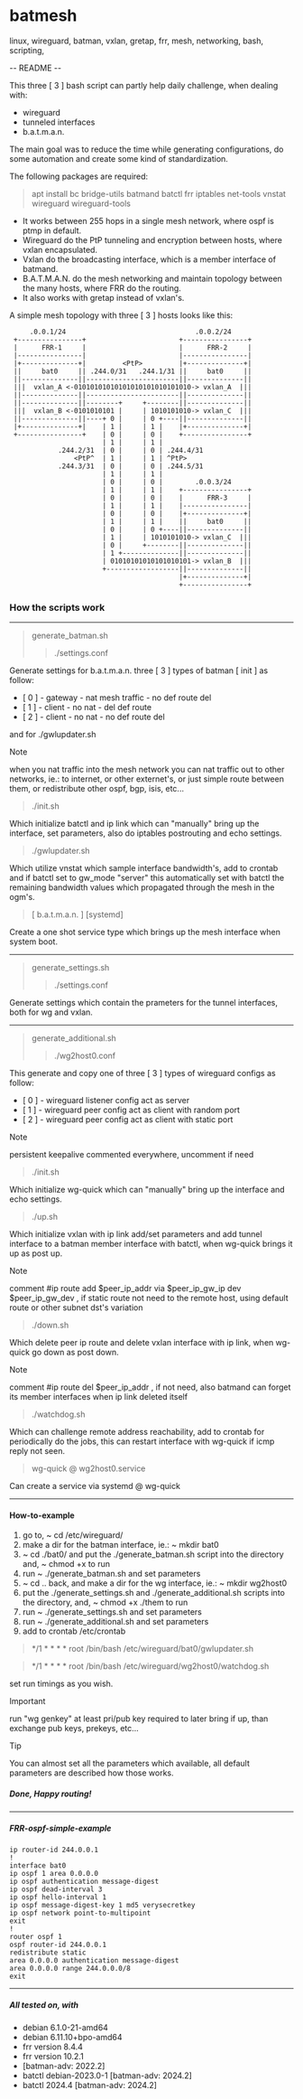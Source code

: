 # batmesh
linux, wireguard, batman, vxlan, gretap, frr, mesh, networking, bash, scripting, 

-- README --

This three [ 3 ] bash script can partly help daily challenge, when dealing with:

- wireguard
- tunneled interfaces
- b.a.t.m.a.n.

The main goal was to reduce the time while generating configurations, do some automation and create some kind of standardization.

The following packages are required:

> apt install bc bridge-utils batmand batctl frr iptables net-tools vnstat wireguard wireguard-tools

- It works between 255 hops in a single mesh network, where ospf is ptmp in default.
- Wireguard do the PtP tunneling and encryption between hosts, where vxlan encapsulated.
- Vxlan do the broadcasting interface, which is a member interface of batmand.
- B.A.T.M.A.N. do the mesh networking and maintain topology between the many hosts, where FRR do the routing.
- It also works with gretap instead of vxlan's.

A simple mesh topology with three [ 3 ] hosts looks like this:

             
         .0.0.1/24                                .0.0.2/24
     +----------------+                       +----------------+
     |      FRR-1     |                       |      FRR-2     |
     |----------------|                       |----------------|
     |+--------------+|         <PtP>         |+--------------+|
     ||     bat0     || .244.0/31   .244.1/31 ||     bat0     ||
     ||--------------||-----------------------||--------------||
     |||  vxlan_A <-01010101010101010101010101010-> vxlan_A  |||                        
     ||--------------||-----------------------||--------------||
     ||--------------||--------+     +--------||--------------||
     |||  vxlan_B <-0101010101 |     | 1010101010-> vxlan_C  ||| 
     ||--------------||----+ 0 |     | 0 +----||--------------||
     |+--------------+|    | 1 |     | 1 |    |+--------------+|
     +----------------+    | 0 |     | 0 |    +----------------+
                           | 1 |     | 1 | 
                .244.2/31  | 0 |     | 0 | .244.4/31
                    <PtP^  | 1 |     | 1 | ^PtP>
                .244.3/31  | 0 |     | 0 | .244.5/31
                           | 1 |     | 1 |
                           | 0 |     | 0 |        .0.0.3/24
                           | 1 |     | 1 |    +----------------+
                           | 0 |     | 0 |    |      FRR-3     |
                           | 1 |     | 1 |    |----------------|
                           | 0 |     | 0 |    |+--------------+|
                           | 1 |     | 1 |    ||     bat0     ||
                           | 0 |     | 0 +----||--------------||
                           | 1 |     | 1010101010-> vxlan_C  |||
                           | 0 |     +--------||--------------||
                           | 1 +--------------||--------------||
                           | 01010101010101010101-> vxlan_B  |||
                           +------------------||--------------||
                                              |+--------------+|
                                              +----------------+

### How the scripts work
---
> generate_batman.sh 
> > ./settings.conf

Generate settings for b.a.t.m.a.n. three [ 3 ] types of batman [ init ] as follow:
- [ 0 ] - gateway - nat mesh traffic - no def route del
- [ 1 ] - client - no nat - del def route
- [ 2 ] - client - no nat - no def route del

and for ./gwlupdater.sh
> [!NOTE]
> when you nat traffic into the mesh network you can nat traffic out to other networks, ie.: to internet, or other externet's, or just simple route between them, or redistribute other ospf, bgp, isis, etc...

> ./init.sh 

Which initialize batctl and ip link which can "manually" bring up the interface, set parameters, also do iptables postrouting and echo settings. 

> ./gwlupdater.sh 

Which utilize vnstat which sample interface bandwidth's, add to crontab and if batctl set to gw_mode "server" this automatically set with batctl the remaining bandwidth values which propagated through the mesh in the ogm's. 

> [ b.a.t.m.a.n. ] [systemd]

Create a one shot service type which brings up the mesh interface when system boot.

---

> generate_settings.sh
>> ./settings.conf

Generate settings which contain the prameters for the tunnel interfaces, both for wg and vxlan.

---

>  generate_additional.sh 
>> ./wg2host0.conf

This generate and copy one of three [ 3 ] types of wireguard configs as follow:
- [ 0 ] - wireguard listener config act as server
- [ 1 ] - wireguard peer config act as client with random port
- [ 2 ] - wireguard peer config act as client with static port
> [!NOTE]
> persistent keepalive commented everywhere, uncomment if need

> ./init.sh

Which initialize wg-quick which can "manually" bring up the interface and echo settings.

> ./up.sh

Which initialize vxlan with ip link add/set parameters and add tunnel interface to a batman member interface with batctl, when wg-quick brings it up as post up.
> [!NOTE]
> comment #ip route add $peer_ip_addr via $peer_ip_gw_ip dev $peer_ip_gw_dev , if static route not need to the remote host, using default route or other subnet dst's variation

> ./down.sh

Which delete peer ip route and delete vxlan interface with ip link, when wg-quick go down as post down.
> [!NOTE]
> comment #ip route del $peer_ip_addr , if not need, also batmand can forget its member interfaces when ip link deleted itself

> ./watchdog.sh

Which can challenge remote address reachability, add to crontab for periodically do the jobs, this can restart interface with wg-quick if icmp reply not seen.

> wg-quick @ wg2host0.service

Can create a service via systemd @ wg-quick 

---

#### How-to-example

1. go to, ~ cd /etc/wireguard/
2. make a dir for the batman interface, ie.: ~ mkdir bat0
3. ~ cd ./bat0/ and put the ./generate_batman.sh script into the directory and, ~ chmod +x to run
4. run ~ ./generate_batman.sh and set parameters
5. ~ cd .. back, and make a dir for the wg interface, ie.: ~ mkdir wg2host0
6. put the ./generate_settings.sh and ./generate_additional.sh scripts into the directory,
and, ~ chmod +x ./them to run
7. run ~ ./generate_settings.sh and set parameters 
8. run ~ ./generate_additional.sh and set parameters
9. add to crontab /etc/crontab
> */1 *     * * *   root  /bin/bash /etc/wireguard/bat0/gwlupdater.sh

> */1 *     * * *   root  /bin/bash /etc/wireguard/wg2host0/watchdog.sh

 set run timings as you wish. 
> [!IMPORTANT]
> run "wg genkey" at least pri/pub key required to later bring if up, than exchange pub keys, prekeys, etc...

> [!TIP]
> You can almost set all the parameters which available, all default parameters are described how those works.

##### Done, Happy routing! 

---

##### FRR-ospf-simple-example
              
    ip router-id 244.0.0.1
    !
    interface bat0
    ip ospf 1 area 0.0.0.0
    ip ospf authentication message-digest
    ip ospf dead-interval 3
    ip ospf hello-interval 1
    ip ospf message-digest-key 1 md5 verysecretkey
    ip ospf network point-to-multipoint
    exit
    !
    router ospf 1
    ospf router-id 244.0.0.1
    redistribute static
    area 0.0.0.0 authentication message-digest
    area 0.0.0.0 range 244.0.0.0/8
    exit

---
##### All tested on, with
- debian 6.1.0-21-amd64
- debian 6.11.10+bpo-amd64
- frr version 8.4.4
- frr version 10.2.1
- [batman-adv: 2022.2]
- batctl debian-2023.0-1 [batman-adv: 2024.2]
- batctl 2024.4 [batman-adv: 2024.2]
